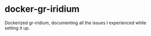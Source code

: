 # docker-gr-iridium
Dockerized gr-iridium, documenting all the issues I experienced while setting it up.
